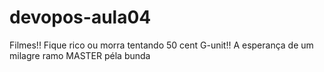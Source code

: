 # devopos-aula04
Filmes!!
Fique rico ou morra tentando 50 cent 
G-unit!!
A esperança de um milagre 
ramo MASTER 
péla bunda
